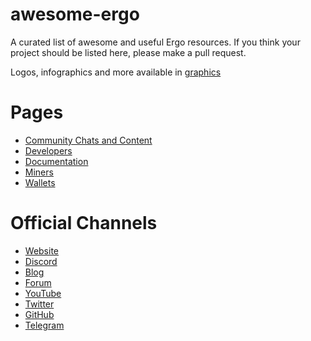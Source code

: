 # awesome-ergo

A curated list of awesome and useful Ergo resources. If you think your project should be listed here, please make a pull request.


Logos, infographics and more available in [graphics](graphics)
# Pages

- [Community Chats and Content](pages/community.md)
- [Developers](pages/devs.md)
- [Documentation](pages/docs.md)
- [Miners](pages/miners.md)
- [Wallets](pages/wallets.md)



# Official Channels

- [Website](https://ergoplatform.org/en/)
- [Discord](https://discordapp.com/invite/gYrVrjS)
- [Blog](https://ergoplatform.org/en/blog/)
- [Forum](https://www.ergoforum.org/)
- [YouTube](https://www.youtube.com/channel/UC7cht_rw6ofX3wTirrQG8kw)
- [Twitter](https://twitter.com/ergoplatformorg)
- [GitHub](https://github.com/ergoplatform)
- [Telegram](https://t.me/ergoplatform)


